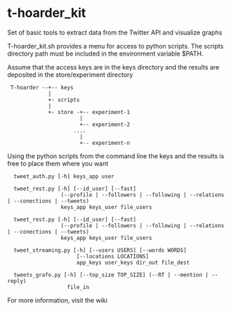 # t-hoarder_kit
Set of basic tools to extract data from the Twitter API and visualize graphs

T-hoarder_kit.sh provides a menu for access to python scripts. The scripts directory path must be included in the environment variable $PATH.

Assume that the access keys are in the keys directory and the results are deposited in the store/experiment directory

     T-hoarder --+-- keys
                 |
                 +- scripts
                 |
                 +- store -+-- experiment-1
                           |
                           +-- experiment-2
                         ....
                           |
                           +-- experiment-n
                 

Using the python scripts from the command line the keys and the results is free to place them where you want

      tweet_auth.py [-h] keys_app user

      tweet_rest.py [-h] [--id_user] [--fast]
                     (--profile | --followers | --following | --relations | --conections | --tweets)
                     keys_app keys_user file_users

      tweet_rest.py [-h] [--id_user] [--fast]
                     (--profile | --followers | --following | --relations | --conections | --tweets)
                     keys_app keys_user file_users
 
      tweet_streaming.py [-h] [--users USERS] [--words WORDS]
                          [--locations LOCATIONS]
                          app_keys user_keys dir_out file_dest

      tweets_grafo.py [-h] [--top_size TOP_SIZE] (--RT | --mention | --reply)
                       file_in


For more information, visit the wiki
